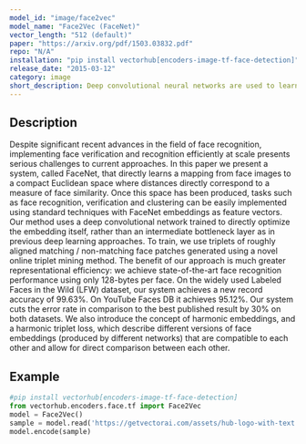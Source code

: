 ```yaml
---
model_id: "image/face2vec"
model_name: "Face2Vec (FaceNet)"
vector_length: "512 (default)"
paper: "https://arxiv.org/pdf/1503.03832.pdf"
repo: "N/A" 
installation: "pip install vectorhub[encoders-image-tf-face-detection]"
release_date: "2015-03-12"
category: image
short_description: Deep convolutional neural networks are used to learn a mapping from face images to a compact Euclidean space where distances directly correspond to a measure of face similarity. This space can then be used for a wide range of face processing tasks such as recognition, verification and clustering.
---
```


## Description

Despite significant recent advances in the field of face recognition, implementing face verification and recognition efficiently at scale presents serious challenges to current approaches. In this paper we present a system, called FaceNet, that directly learns a mapping from face images to a compact Euclidean space where distances directly correspond to a measure of face similarity. Once this space has been produced, tasks such as face recognition, verification and clustering can be easily implemented using standard techniques with FaceNet embeddings as feature vectors.
Our method uses a deep convolutional network trained to directly optimize the embedding itself, rather than an intermediate bottleneck layer as in previous deep learning approaches. To train, we use triplets of roughly aligned matching / non-matching face patches generated using a novel online triplet mining method. The benefit of our approach is much greater representational efficiency: we achieve state-of-the-art face recognition performance using only 128-bytes per face.
On the widely used Labeled Faces in the Wild (LFW) dataset, our system achieves a new record accuracy of 99.63%. On YouTube Faces DB it achieves 95.12%. Our system cuts the error rate in comparison to the best published result by 30% on both datasets.
We also introduce the concept of harmonic embeddings, and a harmonic triplet loss, which describe different versions of face embeddings (produced by different networks) that are compatible to each other and allow for direct comparison between each other.

## Example

```python
#pip install vectorhub[encoders-image-tf-face-detection]
from vectorhub.encoders.face.tf import Face2Vec
model = Face2Vec()
sample = model.read('https://getvectorai.com/assets/hub-logo-with-text.png')
model.encode(sample)
```
